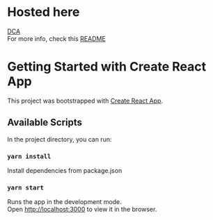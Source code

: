 # Hosted here
[DCA](https://dapp-dca.netlify.app/)  
For more info, check this [README](https://github.com/dca-dao/.github/blob/master/profile/README.md)
# Getting Started with Create React App

This project was bootstrapped with [Create React App](https://github.com/facebook/create-react-app).

## Available Scripts

In the project directory, you can run:

### `yarn install`
Install dependencies from package.json

### `yarn start`
Runs the app in the development mode.\
Open [http://localhost:3000](http://localhost:3000) to view it in the browser.


